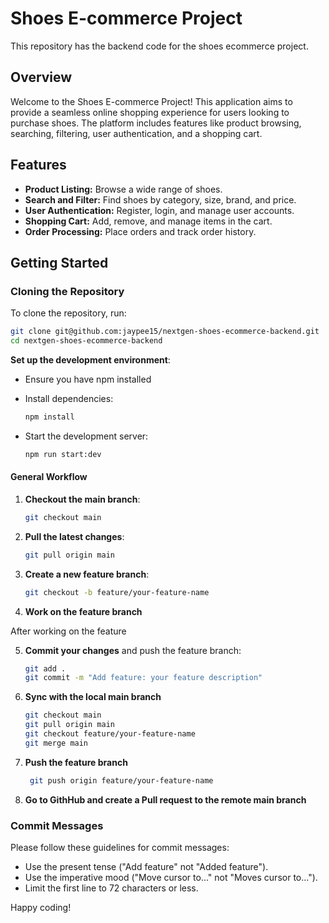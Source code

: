 
# Shoes E-commerce Project

This repository has the backend code for the shoes ecommerce project.

## Overview

Welcome to the Shoes E-commerce Project! This application aims to provide a seamless online shopping experience for users looking to purchase shoes. The platform includes features like product browsing, searching, filtering, user authentication, and a shopping cart.

## Features

- **Product Listing:** Browse a wide range of shoes.
- **Search and Filter:** Find shoes by category, size, brand, and price.
- **User Authentication:** Register, login, and manage user accounts.
- **Shopping Cart:** Add, remove, and manage items in the cart.
- **Order Processing:** Place orders and track order history.


## Getting Started

### Cloning the Repository

To clone the repository, run:

```sh
git clone git@github.com:jaypee15/nextgen-shoes-ecommerce-backend.git
cd nextgen-shoes-ecommerce-backend
```

 **Set up the development environment**:
   - Ensure you have npm installed 

   - Install dependencies:
     ```sh
     npm install
     ```
   - Start the development server:
     ```sh
     npm run start:dev
     ```

#### General Workflow

1. **Checkout the main branch**:
   ```sh
   git checkout main
   ```

2. **Pull the latest changes**:
   ```sh
   git pull origin main
   ```

3. **Create a new feature branch**:
   ```sh
   git checkout -b feature/your-feature-name
   ```
4. **Work on the feature branch**

After working on the feature

5. **Commit your changes** and push the feature branch:
   ```sh
   git add .
   git commit -m "Add feature: your feature description"
   ```
6. **Sync with the local main branch**

    ```sh
    git checkout main
    git pull origin main
    git checkout feature/your-feature-name
    git merge main
    ```
7. **Push the feature branch**
   ```sh
    git push origin feature/your-feature-name
   ```
8. **Go to GithHub and create a Pull request to the remote main branch**



### Commit Messages

Please follow these guidelines for commit messages:

- Use the present tense ("Add feature" not "Added feature").
- Use the imperative mood ("Move cursor to..." not "Moves cursor to...").
- Limit the first line to 72 characters or less.


Happy coding!
